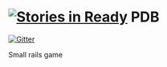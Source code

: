 [![Stories in Ready](https://badge.waffle.io/banane-io/PDB.png?label=ready&title=Ready)](https://waffle.io/banane-io/PDB)
PDB
===

[![Gitter](https://badges.gitter.im/Join%20Chat.svg)](https://gitter.im/banane-io/PDB?utm_source=badge&utm_medium=badge&utm_campaign=pr-badge&utm_content=badge)

Small rails game
